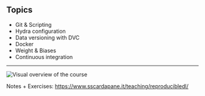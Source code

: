 ## Topics



- Git & Scripting
- Hydra configuration
- Data versioning with DVC
- Docker
- Weight & Biases
- Continuous integration

---



![Visual overview of the course](https://www.sscardapane.it/assets/images/reprodl_overview.png)



Notes + Exercises: https://www.sscardapane.it/teaching/reproducibledl/